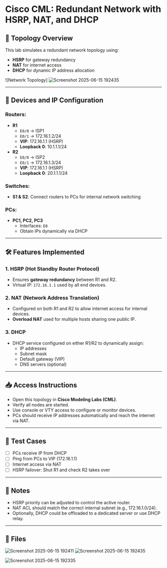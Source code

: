 # Cisco CML: Redundant Network with HSRP, NAT, and DHCP

## 🧩 Topology Overview

This lab simulates a redundant network topology using:
- **HSRP** for gateway redundancy
- **NAT** for internet access
- **DHCP** for dynamic IP address allocation

![Network Topology]
![Screenshot 2025-06-15 192435](https://github.com/user-attachments/assets/ccc61c17-1199-4f58-9e72-f998a143115d)

---

## 📌 Devices and IP Configuration

### Routers:
- **R1**
  - `E0/0` → ISP1
  - `E0/1` → 172.16.1.2/24
  - **VIP**: 172.16.1.1 (HSRP)
  - **Loopback 0**: 10.1.1.1/24
- **R2**
  - `E0/0` → ISP2
  - `E0/1` → 172.16.1.3/24
  - **VIP**: 172.16.1.1 (HSRP)
  - **Loopback 0**: 20.1.1.1/24

### Switches:
- **S1 & S2**: Connect routers to PCs for internal network switching

### PCs:
- **PC1, PC2, PC3**
  - Interfaces: `E0`
  - Obtain IPs dynamically via DHCP

---

## 🛠️ Features Implemented

### 1. HSRP (Hot Standby Router Protocol)
- Ensures **gateway redundancy** between R1 and R2.
- Virtual IP: `172.16.1.1` used by all end devices.

### 2. NAT (Network Address Translation)
- Configured on both R1 and R2 to allow internet access for internal devices.
- **Overload NAT** used for multiple hosts sharing one public IP.

### 3. DHCP
- DHCP service configured on either R1/R2 to dynamically assign:
  - IP addresses
  - Subnet mask
  - Default gateway (VIP)
  - DNS servers (optional)

---

## 📥 Access Instructions

- Open this topology in **Cisco Modeling Labs (CML)**.
- Verify all nodes are started.
- Use console or VTY access to configure or monitor devices.
- PCs should receive IP addresses automatically and reach the internet via NAT.

---

## 🧪 Test Cases

- [ ] PCs receive IP from DHCP
- [ ] Ping from PCs to VIP (172.16.1.1)
- [ ] Internet access via NAT
- [ ] HSRP failover: Shut R1 and check R2 takes over

---

## 📎 Notes

- HSRP priority can be adjusted to control the active router.
- NAT ACL should match the correct internal subnet (e.g., 172.16.1.0/24).
- Optionally, DHCP could be offloaded to a dedicated server or use DHCP relay.

---

## 📁 Files

![Screenshot 2025-06-15 192411](https://github.com/user-attachments/assets/1ef8a906-7afa-4339-ae97-304f289c3ab6)
![Screenshot 2025-06-15 192435](https://github.com/user-attachments/assets/31ec770d-3305-47d9-ab38-ccf7c33fe7d5)

![Screenshot 2025-06-15 192335](https://github.com/user-attachments/assets/98212d16-2d63-409a-b7c5-13486c9ef0a0)
